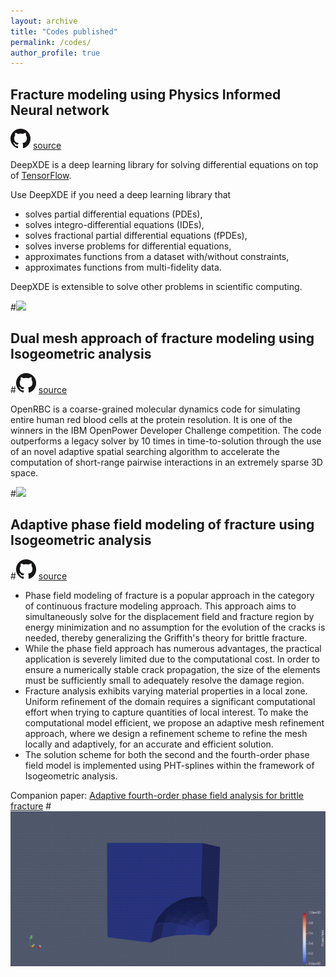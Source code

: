```yaml
---
layout: archive
title: "Codes published"
permalink: /codes/
author_profile: true
---
```


## Fracture modeling using Physics Informed Neural network

![](../images/GitHub.png) [source](https://github.com/lululxvi/deepxde)

DeepXDE is a deep learning library for solving differential equations on top of [TensorFlow](https://www.tensorflow.org/).

Use DeepXDE if you need a deep learning library that

- solves partial differential equations (PDEs),
- solves integro-differential equations (IDEs),
- solves fractional partial differential equations (fPDEs),
- solves inverse problems for differential equations,
- approximates functions from a dataset with/without constraints,
- approximates functions from multi-fidelity data.

DeepXDE is extensible to solve other problems in scientific computing.

#![](../images/deepxde.png)

## Dual mesh approach of fracture modeling using Isogeometric analysis
#![](../images/GitHub.png) [source](https://github.com/yhtang/OpenRBC)

OpenRBC is a coarse-grained molecular dynamics code for simulating entire human red blood cells at the protein resolution. It is one of the winners in the IBM OpenPower Developer Challenge competition. The code outperforms a legacy solver by 10 times in time-to-solution through the use of an novel adaptive spatial searching algorithm to accelerate the computation of short-range pairwise interactions in an extremely sparse 3D space.

#![](../images/openrbc.jpg)

## Adaptive phase field modeling of fracture using Isogeometric analysis
#![](../images/GitHub.png) [source](https://github.com/somdattagoswami/IGAPack-PhaseField)

- Phase field modeling of fracture is a popular approach in the category of continuous fracture modeling approach. This approach aims to simultaneously solve for the displacement field and fracture region by energy minimization and no assumption for the evolution of the cracks is needed, thereby generalizing the Griffith's theory for brittle fracture.  
- While the phase field approach has numerous advantages, the practical application is severely limited due to the computational cost. In order to ensure a numerically stable crack propagation, the size of the elements must be sufficiently small to adequately resolve the damage region.
- Fracture analysis exhibits varying material properties in a local zone. Uniform refinement of the domain requires a significant computational effort when trying to capture quantities of local interest. To make the computational model efficient, we propose an adaptive mesh refinement approach, where we design a refinement scheme to refine the mesh locally and adaptively, for an accurate and efficient solution. 
- The solution scheme for both the second and the fourth-order phase field model is implemented using PHT-splines within the framework of Isogeometric analysis.

Companion paper: [Adaptive fourth-order phase field analysis for brittle fracture](https://www.sciencedirect.com/science/article/pii/S0045782519307005)
#![](../images/CubeWithHole.gif)
